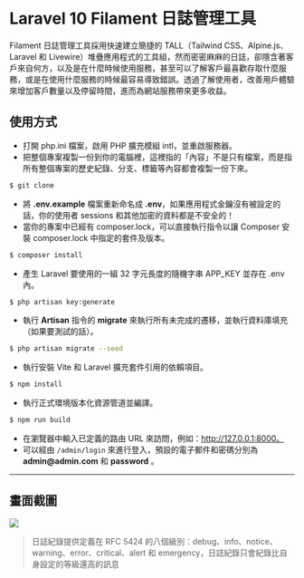 # Laravel 10 Filament 日誌管理工具

Filament 日誌管理工具採用快速建立簡捷的 TALL（Tailwind CSS、Alpine.js、Laravel 和 Livewire）堆疊應用程式的工具組，然而密密麻麻的日誌，卻隱含著客戶來自何方，以及是在什麼時候使用服務，甚至可以了解客戶最喜歡存取什麼服務，或是在使用什麼服務的時候最容易導致錯誤。透過了解使用者，改善用戶體驗來增加客戶數量以及停留時間，進而為網站服務帶來更多收益。

## 使用方式
- 打開 php.ini 檔案，啟用 PHP 擴充模組 intl，並重啟服務器。
- 把整個專案複製一份到你的電腦裡，這裡指的「內容」不是只有檔案，而是指所有整個專案的歷史紀錄、分支、標籤等內容都會複製一份下來。
```sh
$ git clone
```
- 將 __.env.example__ 檔案重新命名成 __.env__，如果應用程式金鑰沒有被設定的話，你的使用者 sessions 和其他加密的資料都是不安全的！
- 當你的專案中已經有 composer.lock，可以直接執行指令以讓 Composer 安裝 composer.lock 中指定的套件及版本。
```sh
$ composer install
```
- 產生 Laravel 要使用的一組 32 字元長度的隨機字串 APP_KEY 並存在 .env 內。
```sh
$ php artisan key:generate
```
- 執行 __Artisan__ 指令的 __migrate__ 來執行所有未完成的遷移，並執行資料庫填充（如果要測試的話）。
```sh
$ php artisan migrate --seed
```
- 執行安裝 Vite 和 Laravel 擴充套件引用的依賴項目。
```sh
$ npm install
```
- 執行正式環境版本化資源管道並編譯。
```sh
$ npm run build
```
- 在瀏覽器中輸入已定義的路由 URL 來訪問，例如：http://127.0.0.1:8000。
- 可以經由 `/admin/login` 來進行登入，預設的電子郵件和密碼分別為 __admin@admin.com__ 和 __password__ 。

----

## 畫面截圖
![](https://i.imgur.com/ruXLhDQ.png)
> 日誌紀錄提供定義在 RFC 5424 的八個級別：debug、info、notice、warning、error、critical、alert 和 emergency，日誌紀錄只會紀錄比自身設定的等級還高的訊息
